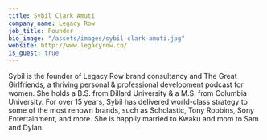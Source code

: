 ```yaml
---
title: Sybil Clark Amuti
company_name: Legacy Row
job_title: Founder
bio_image: "/assets/images/sybil-clark-amuti.jpg"
website: http://www.legacyrow.co/
is_guest: true
---
```


Sybil is the founder of Legacy Row brand consultancy and The Great Girlfriends, a thriving personal & professional development podcast for women. She holds a B.S. from Dillard University & a M.S. from Columbia University. For over 15 years, Sybil has delivered world-class strategy to some of the most renown brands, such as Scholastic, Tony Robbins, Sony Entertainment, and more. She is happily married to Kwaku and mom to Sam and Dylan.
